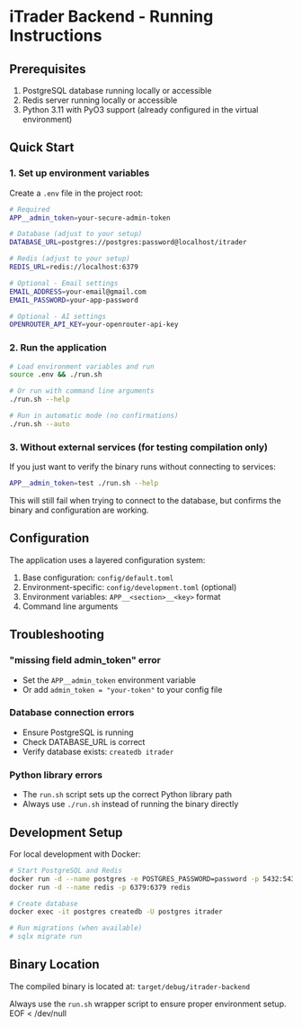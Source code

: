 # iTrader Backend - Running Instructions

## Prerequisites

1. PostgreSQL database running locally or accessible
2. Redis server running locally or accessible  
3. Python 3.11 with PyO3 support (already configured in the virtual environment)

## Quick Start

### 1. Set up environment variables

Create a `.env` file in the project root:

```bash
# Required
APP__admin_token=your-secure-admin-token

# Database (adjust to your setup)
DATABASE_URL=postgres://postgres:password@localhost/itrader

# Redis (adjust to your setup)
REDIS_URL=redis://localhost:6379

# Optional - Email settings
EMAIL_ADDRESS=your-email@gmail.com
EMAIL_PASSWORD=your-app-password

# Optional - AI settings
OPENROUTER_API_KEY=your-openrouter-api-key
```

### 2. Run the application

```bash
# Load environment variables and run
source .env && ./run.sh

# Or run with command line arguments
./run.sh --help

# Run in automatic mode (no confirmations)
./run.sh --auto
```

### 3. Without external services (for testing compilation only)

If you just want to verify the binary runs without connecting to services:

```bash
APP__admin_token=test ./run.sh --help
```

This will still fail when trying to connect to the database, but confirms the binary and configuration are working.

## Configuration

The application uses a layered configuration system:

1. Base configuration: `config/default.toml`
2. Environment-specific: `config/development.toml` (optional)
3. Environment variables: `APP__<section>__<key>` format
4. Command line arguments

## Troubleshooting

### "missing field admin_token" error
- Set the `APP__admin_token` environment variable
- Or add `admin_token = "your-token"` to your config file

### Database connection errors
- Ensure PostgreSQL is running
- Check DATABASE_URL is correct
- Verify database exists: `createdb itrader`

### Python library errors
- The `run.sh` script sets up the correct Python library path
- Always use `./run.sh` instead of running the binary directly

## Development Setup

For local development with Docker:

```bash
# Start PostgreSQL and Redis
docker run -d --name postgres -e POSTGRES_PASSWORD=password -p 5432:5432 postgres
docker run -d --name redis -p 6379:6379 redis

# Create database
docker exec -it postgres createdb -U postgres itrader

# Run migrations (when available)
# sqlx migrate run
```

## Binary Location

The compiled binary is located at: `target/debug/itrader-backend`

Always use the `run.sh` wrapper script to ensure proper environment setup.
EOF < /dev/null